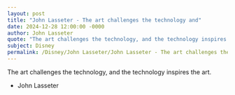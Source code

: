 ```yaml
---
layout: post
title: "John Lasseter - The art challenges the technology and"
date: 2024-12-28 12:00:00 -0000
author: John Lasseter
quote: "The art challenges the technology, and the technology inspires the art."
subject: Disney
permalink: /Disney/John Lasseter/John Lasseter - The art challenges the technology and
---
```


The art challenges the technology, and the technology inspires the art.

- John Lasseter
